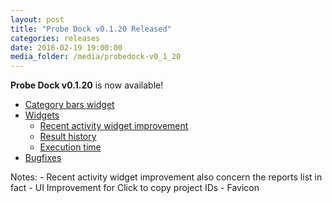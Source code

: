 ```yaml
---
layout: post
title: "Probe Dock v0.1.20 Released"
categories: releases
date: 2016-02-19 19:00:00
media_folder: /media/probedock-v0_1_20
---
```


**Probe Dock v0.1.20** is now available!


* [Category bars widget](#category-bars)
* [Widgets](#widgets)
	* [Recent activity widget improvement](#recent-activity)
	* [Result history](#result-history)
	* [Execution time](#execution-time)
* [Bugfixes](#bugfixes)

Notes:
	- Recent activity widget improvement also concern the reports list in fact
	- UI Improvement for Click to copy project IDs
	- Favicon